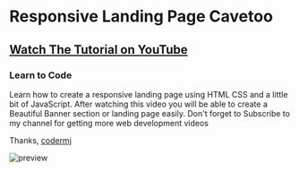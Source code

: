 # Responsive Landing Page Cavetoo
## [Watch The Tutorial on YouTube](https://youtu.be/zkshxlyj88w)
### Learn to Code

Learn how to create a responsive landing page using HTML CSS and a little bit of JavaScript. After watching this video you will be able to create a Beautiful Banner section or landing page easily. Don't forget to Subscribe to my channel for getting more web development videos

Thanks,
[codermj](https://www.youtube.com/c/codermj)

![preview](https://user-images.githubusercontent.com/76812554/111660183-064a2280-8838-11eb-9054-0fa8e96f78f2.jpg)
